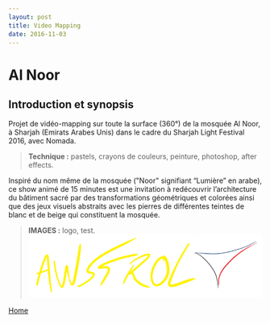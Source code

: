 ```yaml
---
layout: post
title: Video Mapping
date: 2016-11-03
---
```


# Al Noor

## Introduction et synopsis

Projet de vidéo-mapping sur toute la surface (360°) de la mosquée Al Noor, à Sharjah (Emirats Arabes Unis) dans le cadre du Sharjah Light Festival 2016, avec Nomada.

> **Technique :** pastels, crayons de couleurs, peinture, photoshop, after effects.

Inspiré du nom même de la mosquée ("Noor" signifiant “Lumière” en arabe), ce show animé de 15 minutes est une invitation à redécouvrir l’architecture du bâtiment sacré par des transformations géométriques et colorées ainsi que des jeux visuels abstraits avec les pierres de différentes teintes de blanc et de beige qui constituent la mosquée.

> **IMAGES :** logo, test. 
![](/assets/Awstrol%20logo.PNG)


<a href="trebor2.github.io">Home</a>
